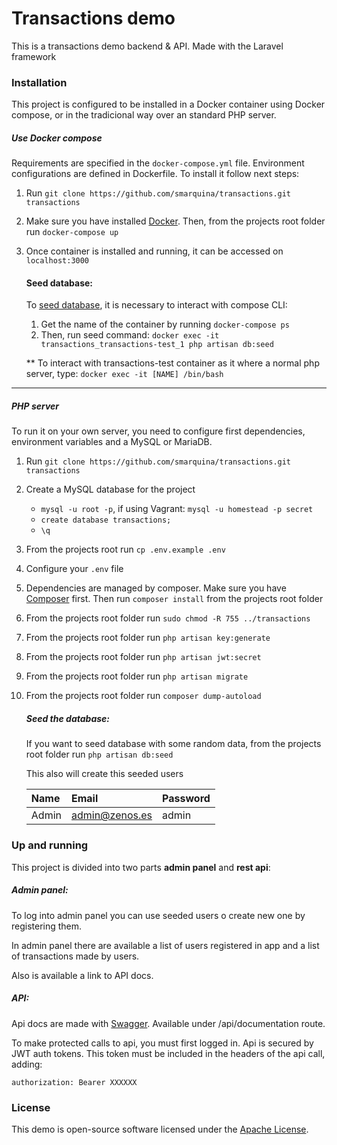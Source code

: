# Transactions demo

This is a transactions demo backend & API. Made with the Laravel framework

### Installation
   
   This project is configured to be installed in a Docker container using Docker compose, or in the tradicional way
   over an standard PHP server.
    
   ##### Use Docker compose
   Requirements are specified in the `docker-compose.yml` file. Environment configurations are defined in Dockerfile.
   To install it follow next steps:
   
   1. Run `git clone https://github.com/smarquina/transactions.git transactions`
   2. Make sure you have installed [Docker](https://docs.docker.com/). 
   Then, from the projects root folder run `docker-compose up` 
   3. Once container is installed and running, it can be accessed on `localhost:3000`
   
      #### Seed database:
      To [seed database](#seed-the-database), it is necessary to interact with compose CLI:
        1. Get the name of the container by running `docker-compose ps`
        2. Then, run seed command: `docker exec -it transactions_transactions-test_1 php artisan db:seed`
        
        ** To interact with transactions-test container as it where a normal php server, type: `docker exec -it [NAME] /bin/bash`
      
   ___
   ##### PHP server 
   To run it on your own server, you need to configure first dependencies, 
   environment variables and a MySQL or MariaDB.

1. Run `git clone https://github.com/smarquina/transactions.git transactions`
2. Create a MySQL database for the project
    * ```mysql -u root -p```, if using Vagrant: ```mysql -u homestead -p secret```
    * ```create database transactions;```
    * ```\q```
3. From the projects root run `cp .env.example .env`
4. Configure your `.env` file
5. Dependencies are managed by composer. Make sure you
       have [Composer](https://getcomposer.org/) first. Then run `composer install` from the projects root folder
6. From the projects root folder run `sudo chmod -R 755 ../transactions`
7. From the projects root folder run `php artisan key:generate`
8. From the projects root folder run `php artisan jwt:secret`
9. From the projects root folder run `php artisan migrate`
10. From the projects root folder run `composer dump-autoload`

    ##### Seed the database:
    If you want to seed database with some random data, from the projects root folder run `php artisan db:seed`

    This also will create this seeded users
    
    |Name|Email|Password|
    |:------------|:------------|:------------|
    |Admin|admin@zenos.es|admin|

### Up and running

This project is divided into two parts **admin panel** and **rest api**:

   ##### Admin panel:
   To log into admin panel you can use seeded users o create new one by registering them.
   
   In admin panel there are available a list of users registered in app and a list of
   transactions made by users.
   
   Also is available a link to API docs.
   
   ##### API:
   Api docs are made with [Swagger](https://swagger.io/). Available under /api/documentation route.
   
   To make protected calls to api, you must first logged in. Api is secured by JWT auth tokens.
   This token must be included in the headers of the api call, adding:
   
    authorization: Bearer XXXXXX


### License

This demo is open-source software licensed under the [Apache License](https://opensource.org/licenses/Apache-2.0).
